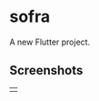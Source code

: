# sofra

A new Flutter project.

## Screenshots
<table style={border:"none"}>
 <tr>
   <td><img src="https://github.com/Ahmedhassan50/Sofra/blob/master/screenshot/1.png" width="300" height="600 /></td>
     
   <td><img src="https://github.com/Ahmedhassan50/Sofra/blob/master/screenshot/2.png" width="300" height="600 /></td>
     
     </tr>
<tr>
  <td><img src="https://github.com/Ahmedhassan50/Sofra/blob/master/screenshot/3.png" width="300" height="600 /></td>
    
  </tr>
</table>
